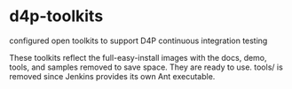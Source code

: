 d4p-toolkits
============

configured open toolkits to support D4P continuous integration testing

These toolkits reflect the full-easy-install images with the docs, demo, tools, and
samples removed to save space. They are ready to use. tools/ is removed
since Jenkins provides its own Ant executable.
